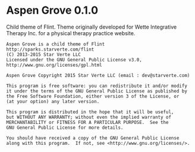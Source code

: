 Aspen Grove 0.1.0
=====
Child theme of Flint. Theme originally developed for Wette Integrative Therapy Inc. for a physical therapy practice website.

```
Aspen Grove is a child theme of Flint http://sparks.starverte.com/flint
(C) 2013-2015 Star Verte LLC
Licensed under the GNU General Public License v3.0, http://www.gnu.org/licenses/gpl.html
```

```
Aspen Grove Copyright 2015 Star Verte LLC (email : dev@starverte.com)

This program is free software: you can redistribute it and/or modify
it under the terms of the GNU General Public License as published by
the Free Software Foundation, either version 3 of the License, or
(at your option) any later version.

This program is distributed in the hope that it will be useful,
but WITHOUT ANY WARRANTY; without even the implied warranty of
MERCHANTABILITY or FITNESS FOR A PARTICULAR PURPOSE.  See the
GNU General Public License for more details.

You should have received a copy of the GNU General Public License
along with this program.  If not, see <http://www.gnu.org/licenses/>.
```
